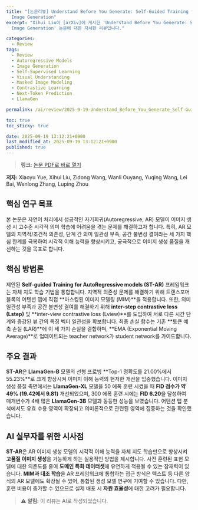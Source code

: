 ```yaml
---
title: "[논문리뷰] Understand Before You Generate: Self-Guided Training for Autoregressive
  Image Generation"
excerpt: "Xihui Liu이 [arXiv]에 게시한 'Understand Before You Generate: Self-Guided Training for Autoregressive
  Image Generation' 논문에 대한 자세한 리뷰입니다."

categories:
  - Review
tags:
  - Review
  - Autoregressive Models
  - Image Generation
  - Self-Supervised Learning
  - Visual Understanding
  - Masked Image Modeling
  - Contrastive Learning
  - Next-Token Prediction
  - LlamaGen

permalink: /ai/review/2025-9-19-Understand_Before_You_Generate_Self-Guided_Training_for_Autoregressive_Image_Generation/

toc: true
toc_sticky: true

date: 2025-09-19 13:12:21+0900
last_modified_at: 2025-09-19 13:12:21+0900
published: true
---
```

> **링크:** [논문 PDF로 바로 열기](https://arxiv.org/abs/2509.15185)

**저자:** Xiaoyu Yue, Xihui Liu, Zidong Wang, Wanli Ouyang, Yuqing Wang, Lei Bai, Wenlong Zhang, Luping Zhou



## 핵심 연구 목표
본 논문은 자연어 처리에서 성공적인 자기회귀(Autoregressive, AR) 모델이 이미지 생성 시 고수준 시각적 의미 학습에 어려움을 겪는 문제를 해결하고자 합니다. 특히, AR 모델의 지역적/조건적 의존성, 단계 간 의미 일관성 부족, 공간 불변성 결여라는 세 가지 핵심 한계를 극복하여 시각적 이해 능력을 향상시키고, 궁극적으로 이미지 생성 품질을 개선하는 것을 목표로 합니다.

## 핵심 방법론
제안된 **Self-guided Training for AutoRegressive models (ST-AR)** 프레임워크는 자체 지도 학습 기법을 통합합니다. 지역적 의존성 문제를 해결하기 위해 트랜스포머 블록의 어텐션 맵에 직접 **마스킹된 이미지 모델링 (MIM)**을 적용합니다. 또한, 의미 일관성 부족과 공간 불변성 결여를 해결하기 위해 **inter-step contrastive loss (Lstep)** 및 **inter-view contrastive loss (Lview)**를 도입하여 서로 다른 시간 단계와 증강된 뷰 간의 특징 벡터 일관성을 확보합니다. 최종 손실 함수는 기존 **토큰 예측 손실 (LAR)**에 이 세 가지 손실을 결합하며, **EMA (Exponential Moving Average)**로 업데이트되는 teacher network가 student network를 가이드합니다.

## 주요 결과
**ST-AR**은 **LlamaGen-B** 모델의 선형 프로빙 **Top-1 정확도를 21.00%에서 55.23%**로 크게 향상시켜 이미지 이해 능력의 현저한 개선을 입증했습니다. 이미지 생성 품질 측면에서는 **LlamaGen-XL** 모델을 50 에폭 훈련 시켰을 때 **FID 점수가 약 49% (19.42에서 9.81)** 개선되었으며, 300 에폭 훈련 시에는 **FID 6.20**을 달성하여 매개변수가 4배 많은 **LlamaGen-3B** 모델과 동등한 성능을 보였습니다. 어텐션 맵 분석에서도 유효 수용 영역이 확장되고 의미론적으로 관련된 영역에 집중하는 것을 확인했습니다.

## AI 실무자를 위한 시사점
**ST-AR**은 AR 이미지 생성 모델의 시각적 이해 능력을 자체 지도 학습만으로 향상시켜 **고품질 이미지 생성**을 가능하게 하는 실용적인 방법을 제시합니다. 사전 훈련된 표현 모델에 대한 의존도를 줄여 **도메인 특화 데이터셋**에 유연하게 적용될 수 있는 잠재력이 있습니다. **MIM과 대조 학습**을 AR 프레임워크에 통합하는 접근 방식은 텍스트 등 다른 양식의 AR 모델에도 확장될 수 있어, 통합된 생성 모델 연구에 기여할 수 있습니다. 다만, 훈련 비용이 증가할 수 있으므로 실제 배포 시 **자원 효율성**에 대한 고려가 필요합니다.

> ⚠️ **알림:** 이 리뷰는 AI로 작성되었습니다.